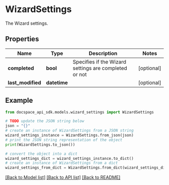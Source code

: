 # WizardSettings
The Wizard settings.

## Properties

Name | Type | Description | Notes
------------ | ------------- | ------------- | -------------
**completed** | **bool** | Specifies if the Wizard settings are completed or not | [optional] 
**last_modified** | **datetime** |  | [optional] 

## Example

```python
from docspace_api_sdk.models.wizard_settings import WizardSettings

# TODO update the JSON string below
json = "{}"
# create an instance of WizardSettings from a JSON string
wizard_settings_instance = WizardSettings.from_json(json)
# print the JSON string representation of the object
print(WizardSettings.to_json())

# convert the object into a dict
wizard_settings_dict = wizard_settings_instance.to_dict()
# create an instance of WizardSettings from a dict
wizard_settings_from_dict = WizardSettings.from_dict(wizard_settings_dict)
```
[[Back to Model list]](../README.md#documentation-for-models) [[Back to API list]](../README.md#documentation-for-api-endpoints) [[Back to README]](../README.md)


